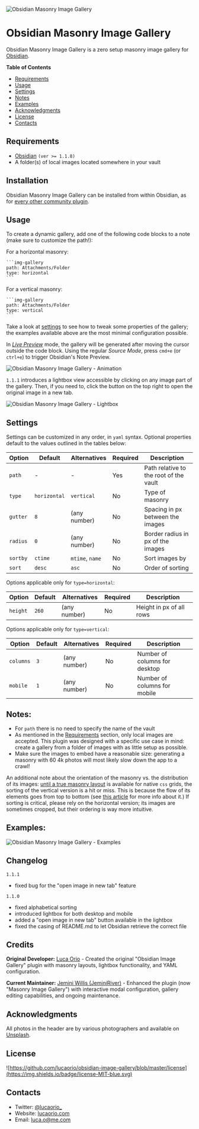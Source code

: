![Obsidian Masonry Image Gallery](assets/obsidian-image-gallery-header.jpg)

# Obsidian Masonry Image Gallery
Obsidian Masonry Image Gallery is a zero setup masonry image gallery for [Obsidian](https://obsidian.md/).

**Table of Contents**
- [Requirements](#requirements)
- [Usage](#usage)
- [Settings](#settings)
- [Notes](#notes)
- [Examples](#examples)
- [Acknowledgments](#acknowledgments)
- [License](#license)
- [Contacts](#contacts)

## Requirements

- [Obsidian](https://obsidian.md/) `(ver >= 1.1.8)`
- A folder(s) of local images located somewhere in your vault

## Installation

Obsidian Masonry Image Gallery can be installed from within Obsidian, as for [every other community plugin](https://help.obsidian.md/Advanced+topics/Community+plugins#Discover+and+install+community+plugins).

## Usage

To create a dynamic gallery, add one of the following code blocks to a note (make sure to customize the path!):

For a horizontal masonry:
````
```img-gallery
path: Attachments/Folder
type: horizontal
```
````

For a vertical masonry:
````
```img-gallery
path: Attachments/Folder
type: vertical
```
````

Take a look at [settings](#settings) to see how to tweak some properties of the gallery; the examples available above are the most minimal configuration possible.

In *[Live Preview](https://help.obsidian.md/Live+preview+update)* mode, the gallery will be generated after moving the cursor outside the code block. Using the regular *Source Mode*, press `cmd+e` (or `ctrl+e`) to trigger Obsidian's Note Preview.

![Obsidian Masonry Image Gallery - Animation](assets/obsidian-image-gallery.gif)

`1.1.1` introduces a lightbox view accessible by clicking on any image part of the gallery. Then, if you need to, click the button on the top right to open the original image in a new tab.

![Obsidian Masonry Image Gallery - Lightbox](assets/obsidian-image-gallery-lightbox.jpg)

## Settings

Settings can be customized in any order, in `yaml` syntax. Optional properties default to the values outlined in the tables below:

| Option   | Default      | Alternatives    | Required | Description                            |
| -------- | ------------ | --------------- | -------- | -------------------------------------- |
| `path`   | -            | -               | Yes      | Path relative to the root of the vault |
| `type`   | `horizontal` | `vertical`      | No       | Type of masonry                        |
| `gutter` | `8`          | (any number)    | No       | Spacing in px between the images       |
| `radius` | `0`          | (any number)    | No       | Border radius in px of the images      |
| `sortby` | `ctime`      | `mtime`, `name` | No       | Sort images by                         |
| `sort`   | `desc`       | `asc`           | No       | Order of sorting                       |

Options applicable only for `type=horizontal`:

| Option   | Default | Alternatives | Required | Description              |
| -------- | ------- | ------------ | -------- | ------------------------ |
| `height` | `260`   | (any number) | No       | Height in px of all rows |

Options applicable only for `type=vertical`:

| Option    | Default | Alternatives | Required | Description                   |
| --------- | ------- | ------------ | -------- | ----------------------------- |
| `columns` | `3`     | (any number) | No       | Number of columns for desktop |
| `mobile`  | `1`     | (any number) | No       | Number of columns for mobile  |


## Notes:
- For `path` there is no need to specify the name of the vault
- As mentioned in the [Requirements](#requirements) section, only local images are accepted. This plugin was designed with a specific use case in mind: create a gallery from a folder of images with as little setup as possible.
- Make sure the images to embed have a reasonable size: generating a masonry with 60 4k photos will most likely slow down the app to a crawl!

An additional note about the orientation of the masonry vs. the distribution of its images: [until a true masonry layout](https://drafts.csswg.org/css-grid-3/) is available for native `css` grids, the sorting of the vertical version is a hit or miss. This is because the flow of its elements goes from top to bottom (see [this article](https://css-tricks.com/piecing-together-approaches-for-a-css-masonry-layout) for more info about it.) If sorting is critical, please rely on the horizontal version; its images are sometimes cropped, but their ordering is way more intuitive.

## Examples:
![Obsidian Masonry Image Gallery - Examples](assets/obsidian-image-gallery-examples.jpg)

## Changelog

`1.1.1`
  - fixed bug for the "open image in new tab" feature

`1.1.0`
  - fixed alphabetical sorting
  - introduced lightbox for both desktop and mobile
  - added a "open image in new tab" button available in the lightbox
  - fixed the casing of README.md to let Obsidian retrieve the correct file

## Credits

**Original Developer:** [Luca Orio](https://github.com/lucaorio) - Created the original "Obsidian Image Gallery" plugin with masonry layouts, lightbox functionality, and YAML configuration.

**Current Maintainer:** [Jemini Willis (JeminiRiver)](https://github.com/JeminiRiver) - Enhanced the plugin (now "Masonry Image Gallery") with interactive modal configuration, gallery editing capabilities, and ongoing maintenance.

## Acknowledgments
All photos in the header are by various photographers and available on [Unsplash](https://unsplash.com/s/photos/architecture).

## License
![https://github.com/lucaorio/obsidian-image-gallery/blob/master/license](https://img.shields.io/badge/license-MIT-blue.svg)

## Contacts
- Twitter: [@lucaorio_](http://twitter.com/@lucaorio_)
- Website: [lucaorio.com](http://lucaorio.com)
- Email: [luca.o@me.com](mailto:luca.o@me.com)
